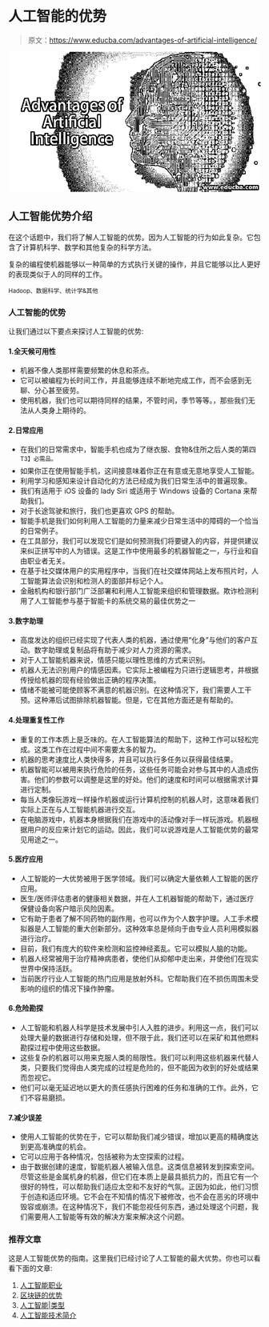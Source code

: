 # 人工智能的优势

> 原文：<https://www.educba.com/advantages-of-artificial-intelligence/>

![Advantages of Artificial Intelligence](img/8837805fdcc76645504566e4ef17fc80.png)



## 人工智能优势介绍

在这个话题中，我们将了解人工智能的优势。因为人工智能的行为如此复杂。它包含了计算机科学、数学和其他复杂的科学方法。

复杂的编程使机器能够以一种简单的方式执行关键的操作，并且它能够以比人更好的表现类似于人的同样的工作。

<small>Hadoop、数据科学、统计学&其他</small>

### 人工智能的优势

让我们通过以下要点来探讨人工智能的优势:

#### 1.全天候可用性

*   机器不像人类那样需要频繁的休息和茶点。
*   它可以被编程为长时间工作，并且能够连续不断地完成工作，而不会感到无聊、分心甚至疲劳。
*   使用机器，我们也可以期待同样的结果，不管时间，季节等等。，那些我们无法从人类身上期待的。

#### 2.日常应用

*   在我们的日常需求中，智能手机也成为了继衣服、食物&住所之后人类的第四<sup>T3】必需品。</sup>
*   如果你正在使用智能手机，这间接意味着你正在有意或无意地享受人工智能。
*   利用学习和感知来设计自动化的方法已经成为我们日常生活中的普遍现象。
*   我们有适用于 iOS 设备的 lady Siri 或适用于 Windows 设备的 Cortana 来帮助我们。
*   对于长途驾驶和旅行，我们也更喜欢 GPS 的帮助。
*   智能手机是我们如何利用人工智能的力量来减少日常生活中的障碍的一个恰当的日常例子。
*   在工具部分，我们可以发现它们是如何预测我们将要键入的内容，并提供建议来纠正拼写中的人为错误。这是工作中使用最多的机器智能之一，与行业和自由职业者无关。
*   在基于社交媒体用户的实用程序中，当我们在社交媒体网站上发布照片时，人工智能算法会识别和检测人的面部并标记个人。
*   金融机构和银行部门广泛部署和利用人工智能来组织和管理数据。欺诈检测利用了人工智能参与基于智能卡的系统交易的最佳优势之一

#### 3.数字助理

*   高度发达的组织已经实现了代表人类的机器，通过使用“化身”与他们的客户互动。数字助理或复制品将有助于减少对人力资源的需求。
*   对于人工智能机器来说，情感只能以理性思维的方式来识别。
*   机器人无法识别用户的情感因素。它实际上被编程为只进行逻辑思考，并根据传授给机器的现有经验做出正确的程序决策。
*   情绪不能被可能使顾客不满意的机器识别。在这种情况下，我们需要人工干预。这种滞后试图排除机器智能。但是，它在其他方面还是有帮助的。

#### 4.处理重复性工作

*   重复的工作本质上是乏味的。在人工智能算法的帮助下，这种工作可以轻松完成。这类工作在过程中间不需要太多的智力。
*   机器的思考速度比人类快得多，并且可以执行多任务以获得最佳结果。
*   机器智能可以被用来执行危险的任务，这些任务可能会对参与其中的人造成伤害。他们的参数可以调整是这里的好处。他们的速度和时间可以根据需求计算进行定制。
*   每当人类像玩游戏一样操作机器或运行计算机控制的机器人时，这意味着我们实际上正在与人工智能机器进行交互。
*   在电脑游戏中，机器本身根据我们在游戏中的活动像对手一样玩游戏。机器根据用户的反应来计划它的运动。因此，我们可以说游戏是人工智能优势的最常见用途之一。

#### 5.医疗应用

*   人工智能的一大优势被用于医学领域。我们可以确定大量依赖人工智能的医疗应用。
*   医生/医师评估患者的健康相关数据，并在人工机器智能的帮助下，通过医疗保健设备向客户暗示风险因素。
*   它有助于患者了解不同药物的副作用，也可以作为个人数字护理。人工手术模拟器是人工智能的重大创新部分。这种效率总是倾向于由专业人员利用模拟器进行治疗。
*   目前，我们有庞大的软件来检测和监控神经紊乱。它可以模拟人脑的功能。
*   机器人经常被用于治疗精神病患者，使他们从抑郁中走出来，并使他们在现实世界中保持活跃。
*   当前医疗行业人工智能的热门应用是放射外科。它帮助我们在不损伤周围未受影响的组织的情况下操作肿瘤。

#### 6.危险勘探

*   人工智能和机器人科学是技术发展中引人入胜的进步。利用这一点，我们可以处理大量的数据进行存储和处理，但不限于此，我们还可以在采矿和其他燃料勘探过程中使用这些数据。
*   这些复杂的机器可以用来克服人类的局限性。我们可以利用这些机器来代替人类，只要我们觉得由人类完成的过程是危险的，但不能因为收到的好处或结果而忽视它。
*   他们可以毫无延迟地以更大的责任感执行困难的任务和准确的工作。此外，它们不容易磨损。

#### 7.减少误差

*   使用人工智能的优势在于，它可以帮助我们减少错误，增加以更高的精确度达到更高准确度的机会。
*   它可以应用于各种情况，包括被称为太空探索的过程。
*   由于数据创建的速度，智能机器人被输入信息。这类信息被转发到探索空间。尽管这些是金属机身的机器，但它们在本质上是最具抵抗力的，而且它有一个很好的特性，可以帮助我们适应太空和不友好的气氛。正因为如此，他们习惯于创造和适应环境。它不会在不知情的情况下被修改，也不会在恶劣的环境中毁容或崩溃。在这种情况下，我们不能忽视任何东西，通过处理这个问题，我们需要用人工智能等有效的解决方案来解决这个问题。

### 推荐文章

这是人工智能优势的指南。这里我们已经讨论了人工智能的最大优势。你也可以看看下面的文章:

1.  [人工智能职业](https://www.educba.com/careers-in-artificial-intelligence/)
2.  [区块链的优势](https://www.educba.com/advantages-of-blockchain/)
3.  [人工智能|类型](https://www.educba.com/types-of-artificial-intelligence/)
4.  [人工智能技术简介](https://www.educba.com/artificial-intelligence-technology/)





